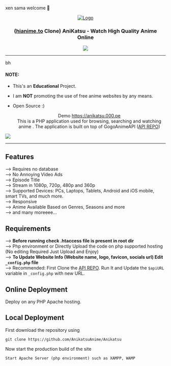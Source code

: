 xen sama welcome 🤗


<p align="center">
  <div align="center">
    <a href="https://anikatsu.000.pe">
      <img src="https://anikatsu.000.pe/files/images/logo.png?v=0.1" alt="Logo">
    </a>
    <h3>(<a href="https://hianime.to">hianime.to</a> Clone) AniKatsu - Watch High Quality Anime Online</h3>
    <a href="https://discord.gg/">
      <img src="https://img.shields.io/discord/1012901585896087652?label=discord&logo=discord&color=5460e6&style=flat-square&labelColor=2b2f35">
    </a>
  </div>

  <hr />bh

#### NOTE:

* This's an **Educational** Project.
* I am **NOT** promoting the use of free anime websites by any means.
* Open Source :)


  <p align="center">
    Demo <a href="https://anikatsu.000.pe">https://anikatsu.000.pe</a> <br>
    This is a PHP application used for browsing, searching and watching anime . The application is built on top of GogoAnimeAPI (<a href="https://github.com/AnikatsuAnime/Anikatsu-api-2024.git">API REPO</a>)
  </p>
</p>

<!-- PREVIEW IMAGE -->
<img src="https://anikatsu.000.pe/banner.png">

<hr/>

## Features 
--> Requires no database <br>
--> No Annoying Video Ads<br>
--> Episode Title<br>
--> Stream in 1080p, 720p, 480p and 360p<br>
--> Supported Devices: PCs, Laptops, Tablets, Android and iOS mobile, smart TVs, and much more.<br>
--> Responsive<br>
--> Anime Available Based on Genres, Seasons and more<br>
--> and many moreeee...




## Requirements
--> **Before running check .htaccess file is present in root dir**
<br>
--> Php environment or Directly Upload the code on php supported hosting (No editing Required Just Upload and Enjoy)
<br>
--> **To Update Website Info (Website name, logo, favicon, socials url) Edit `_config.php` file**
<br>
--> Recommended: First Clone the <a href="https://github.com/AnikatsuAnime/Anikatsu-api-2024.git">API REPO</a>. Run It and Update the `$apiURL` variable in `_config.php` with new URL. 


## Online Deployment

Deploy on any PHP Apache hosting.

## Local Deployment

First download the repository using
```
git clone https://github.com/AnikatsuAnime/Anikatsu
```

Now start the production build of the site
```
Start Apache Server (php environment) such as XAMPP, WAMP
```



